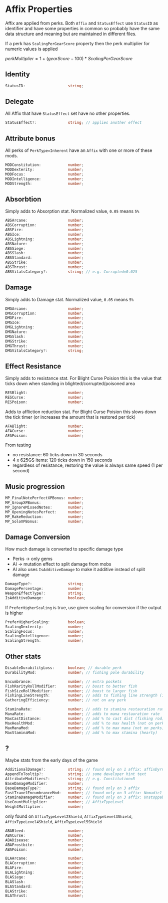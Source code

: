# Affix Properties

Affix are applied from perks.
Both `Affix` and `StatusEffect` use `StatusID` as identifier and have some properties in common so probably have the same data structure and meaning but are maintained in different files.

If a perk has `ScalingPerGearScore` property then the perk multiplier for numeric values is applied

$perkMultiplier = 1 + (gearScore - 100) * ScalingPerGearScore$

## Identity

```ts
StatusID:                   string;
```

## Delegate
All Affix that have `StatusEffect` set have no other properties.

```ts
StatusEffect?:              string; // applies another effect
```

## Attribute bonus
All perks of `PerkType=Inherent` have an `Affix` with one or more of these mods.

```ts
MODConstitution:            number;
MODDexterity:               number;
MODFocus:                   number;
MODIntelligence:            number;
MODStrength:                number;
```

## Absorbtion
Simply adds to Absorption stat. Normalized value, `0.05` means `5%`

```ts
ABSArcane:                  number;
ABSCorruption:              number;
ABSFire:                    number;
ABSIce:                     number;
ABSLightning:               number;
ABSNature:                  number;
ABSSiege:                   number;
ABSSlash:                   number;
ABSStandard:                number;
ABSStrike:                  number;
ABSThrust:                  number;
ABSVitalsCategory?:         string; // e.g. Corrupted=0.025
```

## Damage
Simply adds to Damage stat. Normalized value, `0.05` means `5%`

```ts 
DMGArcane:                  number;
DMGCorruption:              number;
DMGFire:                    number;
DMGIce:                     number;
DMGLightning:               number;
DMGNature:                  number;
DMGSlash:                   number;
DMGStrike:                  number;
DMGThrust:                  number;
DMGVitalsCategory?:         string;
```

## Effect Resistance
Simply adds to resistance stat. For Blight Curse Poision this is the value
that ticks down when standing in blighted/corrupted/poisoned area

```ts
RESBlight:                  number;
RESCurse:                   number;
RESPoison:                  number;
```

Adds to affliction reduction stat. For Blight Curse Poision this slows
down the tick timer (or increases the amount that is restored per tick)

```ts
AFABlight:                  number;
AFACurse:                   number;
AFAPoison:                  number;
```

From testing
- no resistance: 60 ticks down in 30 seconds
- 4 x 625GS items: 120 ticks down in 150 seconds
- regardless of resistance, restoring the value is always same speed (1 per second)

## Music progression
```ts
MP_FinalNotePerfectXPBonus: number;
MP_GroupXPBonus:            number;
MP_IgnoreMissedNotes:       number;
MP_OpeningNotesPerfect:     number;
MP_RakeReduction:           number;
MP_SoloXPBonus:             number;
```

## Damage Conversion
How much damage is converted to specific damage type
- Perks -> only gems
- AI -> mutation effect to split damage from mobs
- AI also uses `IsAdditiveDamage` to make it additive instead of split damage

```ts
DamageType?:                string;
DamagePercentage:           number;
WeaponEffectType?:          string;
IsAdditiveDamage:           boolean;
```

If `PreferHigherScaling` is true, use given scaling for conversion if the output is higher
```ts
PreferHigherScaling:        boolean;
ScalingDexterity:           number;
ScalingFocus:               number;
ScalingIntelligence:        number;
ScalingStrength:            number;
```

## Other stats
```ts
DisableDurabilityLoss:      boolean; // durable perk
DurabilityMod:              number; // fishing pole durability

Encumbrance:                number; // extra pockets
FishRarityRollModifier:     number; // boost to better fish
FishSizeRollModifier:       number; // boost to larger fish
FishingLineStrength:        number; // adds to fishing line strength (is negative value)
GatheringEfficiency:        number; // not on any perk

StaminaRate:                number; // adds to stamina restauration rate
ManaRate:                   number; // adds to mana restauration rate
MaxCastDistance:            number; // add % to cast dist (fishing rod) 
MaxHealthMod:               number; // add % to max health (not on perks)
MaxManaMod:                 number; // add % to max mana (not on perks)
MaxStaminaMod:              number; // add % to max stamina (hearty)
```

## ?
Maybe stats from the early days of the game
```ts
AdditionalDamage?:          string; // found only on 1 affix: affixDyrnwyn
AppendToTooltip?:           string; // some developer hint text
AttributeModifiers?:        string; // e.g. Constitution=5
BaseDamageModifier:         number;
BaseDamageType?:            string; // found only on 3 affix
FastTravelEncumbranceMod:   number; // found only on 3 affix: Nomadic1 Nomadic2 Nomadic3
StaminaDamageModifier:      number; // found only on 3 affix: Unstoppable1 Unstoppable2 Unstoppable3
UseCountMultiplier:         number; // AffixTypeLevel
WeightMultiplier:           number;
```
only found on `AffixTypeLevel2Shield`, `AffixTypeLevel3Shield`, `AffixTypeLevel4Shield`, `AffixTypeLevel5Shield`
```ts
ABABleed:                   number;
ABACurse:                   number;
ABADisease:                 number;
ABAFrostbite:               number;
ABAPoison:                  number;

BLAArcane:                  number;
BLACorruption:              number;
BLAFire:                    number;
BLALightning:               number;
BLASiege:                   number;
BLASlash:                   number;
BLAStandard:                number;
BLAStrike:                  number;
BLAThrust:                  number;
```
